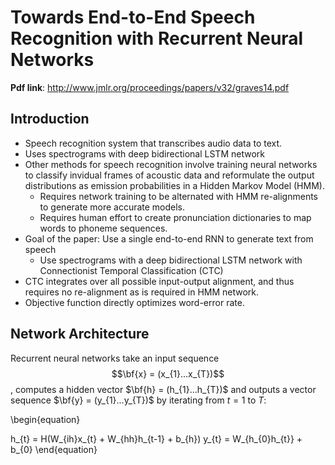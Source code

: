 # Towards End-to-End Speech Recognition with Recurrent Neural Networks
**Pdf link**: http://www.jmlr.org/proceedings/papers/v32/graves14.pdf
## Introduction
- Speech recognition system that transcribes audio data to text. 
- Uses spectrograms with deep bidirectional LSTM network
- Other methods for speech recognition involve training neural networks to classify invidual frames of acoustic data and reformulate the output distributions as emission probabilities in a Hidden Markov Model (HMM).
    - Requires network training to be alternated with HMM re-alignments to generate more accurate models.
    - Requires human effort to create pronunciation dictionaries to map words to phoneme sequences.
- Goal of the paper: Use a single end-to-end RNN to generate text from speech
    - Use spectrograms with a deep bidirectional LSTM network with Connectionist Temporal Classification (CTC)
- CTC integrates over all possible input-output alignment, and thus requires no re-alignment as is required in HMM network.
- Objective function directly optimizes word-error rate.

## Network Architecture
Recurrent neural networks take an input sequence $$\bf{x} = (x_{1}...x_{T})$$, computes a hidden vector $\bf{h} = (h_{1}...h_{T})$ and outputs a vector sequence $\bf{y} = (y_{1}...y_{T})$ by iterating from $t=1$ to $T$:

\begin{equation}

  h_{t} = H(W_{ih}x_{t} + W_{hh}h_{t-1} + b_{h})
  y_{t} = W_{h_{0}h_{t}} + b_{0}
\end{equation}

